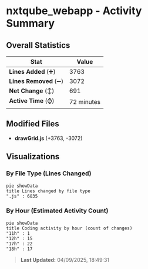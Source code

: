 # nxtqube_webapp - Activity Summary 

## Overall Statistics

| Stat                   | Value                                                             |
| ---------------------- | ----------------------------------------------------------------- |
| **Lines Added** (➕)   | 3763                                          |
| **Lines Removed** (➖) | 3072                                        |
| **Net Change** (↕)    | 691                |
| **Active Time** (⌚)   | 72 minutes |


## Modified Files
- **drawGrid.js** (+3763, -3072)

## Visualizations

### By File Type (Lines Changed)

```mermaid
pie showData
title Lines changed by file type
".js" : 6835
```

### By Hour (Estimated Activity Count)

```mermaid
pie showData
title Coding activity by hour (count of changes)
"11h" : 1
"12h" : 15
"17h" : 22
"18h" : 17
```


> **Last Updated:** 04/09/2025, 18:49:31